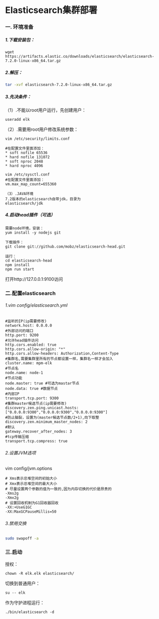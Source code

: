 # **Elasticsearch**集群部署

### **一.** **环境准备**

##### 1.下载安装包：

```shell
wget https://artifacts.elastic.co/downloads/elasticsearch/elasticsearch-7.2.0-linux-x86_64.tar.gz
```

#####  2.解压：

```sh
tar -xvf elasticsearch-7.2.0-linux-x86_64.tar.gz
```

##### 3.先决条件：

（1）.不能以root用户运行，先创建用户：

```shell
useradd elk
```

（2）.需要用root用户修改系统参数：

```shell
vim /etc/security/limits.conf
```

```
#在配置文件里面添加：
* soft nofile 65536
* hard nofile 131072
* soft nproc 2048
* hard nproc 4096

vim /etc/sysctl.conf
#在配置文件里面添加：
vm.max_map_count=655360

（3）.JAVA环境
7.2版本的elasticsearch自带jdk，目录为
elasticsearch/jdk
```

##### 4.启动head插件（可选）

```shell
需要node环境，安装：
yum install -y nodejs git

下载插件：
git clone git://github.com/mobz/elasticsearch-head.git

运行：
cd elasticsearch-head
npm install
npm run start
```

打开http://127.0.0.1:9100访问

### 二.配置elasticsearch

###### 1.vim config/elasticsearch.yml

```shell
#监听的IP(ip需要修改)
network.host: 0.0.0.0
#外部访问的端口
http.port: 9200
#允许head插件访问
http.cors.enabled: true
http.cors.allow-origin: "*"
http.cors.allow-headers: Authorization,Content-Type
#集群名,需要集群里所有的节点都设置一样，集群名一样才会加入
cluster.name: mpm-elk
#节点名
node.name: node-1
#节点功能
node.master: true #可选为mastar节点
node.data: true #数据节点
#内部IP
transport.tcp.port: 9300
#集群master候选节点(ip需要修改)
discovery.zen.ping.unicast.hosts:["0.0.0.0:9300","0.0.0.0:9300","0.0.0.0:9300"]
#防止脑裂，设置为(master候选节点数/2+1),向下取整
discovery.zen.minimum_master_nodes: 2
#默认
gateway.recover_after_nodes: 3
#tcp传输压缩
transport.tcp.compress: true
```

###### 2.设置JVM选项

vim config/jvm.options

```shell
# Xms表示总堆空间的初始大小
# Xmx表示总堆空间的最大大小
# 尽量设置两个参数的值为一致的,因为内存切换的代价是昂贵的
-Xms2g
-Xmx2g
# 设置回收机制为G1回收器回收
-XX:+UseG1GC
-XX:MaxGCPauseMillis=50
```

###### 3.禁用交换

```sh
sudo swapoff -a
```

### 三.启动

授权：

```shell
chown -R elk.elk elasticsearch/
```

 切换到普通用户：

```shell
su -- elk
```

作为守护进程运行：

```shell
./bin/elasticsearch -d
```

